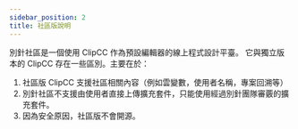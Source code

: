 ```yaml
---
sidebar_position: 2
title: 社區版說明
---
```

別針社區是一個使用 ClipCC 作為預設編輯器的線上程式設計平臺。 它與獨立版本的 ClipCC 存在一些區別。主要在於：
1. 社區版 ClipCC 支援社區相關內容（例如雲變數，使用者名稱，專案回溯等）
2. 別針社區不支援由使用者直接上傳擴充套件，只能使用經過別針團隊審覈的擴充套件。
3. 因為安全原因，社區版不會開源。